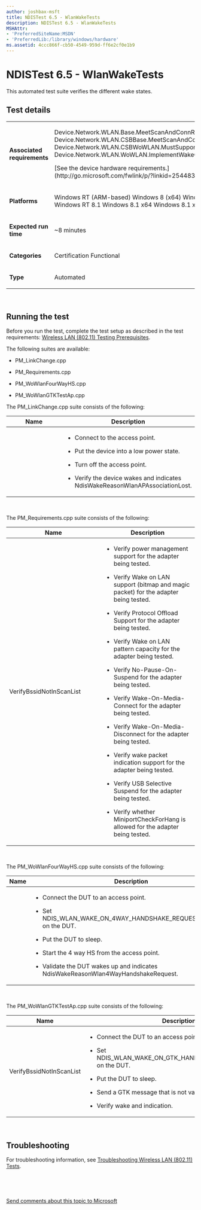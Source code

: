 ```yaml
---
author: joshbax-msft
title: NDISTest 6.5 - WlanWakeTests
description: NDISTest 6.5 - WlanWakeTests
MSHAttr:
- 'PreferredSiteName:MSDN'
- 'PreferredLib:/library/windows/hardware'
ms.assetid: 4ccc866f-cb50-4549-959d-ff6e2cf0e1b9
---
```


# NDISTest 6.5 - WlanWakeTests


This automated test suite verifies the different wake states.

## Test details


<table>
<colgroup>
<col width="50%" />
<col width="50%" />
</colgroup>
<tbody>
<tr class="odd">
<td><p><strong>Associated requirements</strong></p></td>
<td><p>Device.Network.WLAN.Base.MeetScanAndConnReq Device.Network.WLAN.CSBBase.MeetScanAndConnReq Device.Network.WLAN.CSBWoWLAN.MustSupportWakeOnWLAN Device.Network.WLAN.WoWLAN.ImplementWakeOnWLAN</p>
<p>[See the device hardware requirements.](http://go.microsoft.com/fwlink/p/?linkid=254483)</p></td>
</tr>
<tr class="even">
<td><p><strong>Platforms</strong></p></td>
<td><p>Windows RT (ARM-based) Windows 8 (x64) Windows 8 (x86) Windows RT 8.1 Windows 8.1 x64 Windows 8.1 x86</p></td>
</tr>
<tr class="odd">
<td><p><strong>Expected run time</strong></p></td>
<td><p>~8 minutes</p></td>
</tr>
<tr class="even">
<td><p><strong>Categories</strong></p></td>
<td><p>Certification Functional</p></td>
</tr>
<tr class="odd">
<td><p><strong>Type</strong></p></td>
<td><p>Automated</p></td>
</tr>
</tbody>
</table>

 

## Running the test


Before you run the test, complete the test setup as described in the test requirements: [Wireless LAN (802.11) Testing Prerequisites](wireless-lan--80211--testing-prerequisites.md).

The following suites are available:

-   PM\_LinkChange.cpp

-   PM\_Requirements.cpp

-   PM\_WoWlanFourWayHS.cpp

-   PM\_WoWlanGTKTestAp.cpp

The PM\_LinkChange.cpp suite consists of the following:

<table>
<colgroup>
<col width="50%" />
<col width="50%" />
</colgroup>
<thead>
<tr class="header">
<th>Name</th>
<th>Description</th>
</tr>
</thead>
<tbody>
<tr class="odd">
<td><p></p></td>
<td><ul>
<li><p>Connect to the access point.</p></li>
<li><p>Put the device into a low power state.</p></li>
<li><p>Turn off the access point.</p></li>
<li><p>Verify the device wakes and indicates NdisWakeReasonWlanAPAssociationLost.</p></li>
</ul></td>
</tr>
</tbody>
</table>

 

The PM\_Requirements.cpp suite consists of the following:

<table>
<colgroup>
<col width="50%" />
<col width="50%" />
</colgroup>
<thead>
<tr class="header">
<th>Name</th>
<th>Description</th>
</tr>
</thead>
<tbody>
<tr class="odd">
<td><p>VerifyBssidNotInScanList</p></td>
<td><ul>
<li><p>Verify power management support for the adapter being tested.</p></li>
<li><p>Verify Wake on LAN support (bitmap and magic packet) for the adapter being tested.</p></li>
<li><p>Verify Protocol Offload Support for the adapter being tested.</p></li>
<li><p>Verify Wake on LAN pattern capacity for the adapter being tested.</p></li>
<li><p>Verify No-Pause-On-Suspend for the adapter being tested.</p></li>
<li><p>Verify Wake-On-Media-Connect for the adapter being tested.</p></li>
<li><p>Verify Wake-On-Media-Disconnect for the adapter being tested.</p></li>
<li><p>Verify wake packet indication support for the adapter being tested.</p></li>
<li><p>Verify USB Selective Suspend for the adapter being tested.</p></li>
<li><p>Verify whether MiniportCheckForHang is allowed for the adapter being tested.</p></li>
</ul></td>
</tr>
</tbody>
</table>

 

The PM\_WoWlanFourWayHS.cpp suite consists of the following:

<table>
<colgroup>
<col width="50%" />
<col width="50%" />
</colgroup>
<thead>
<tr class="header">
<th>Name</th>
<th>Description</th>
</tr>
</thead>
<tbody>
<tr class="odd">
<td><p></p></td>
<td><ul>
<li><p>Connect the DUT to an access point.</p></li>
<li><p>Set NDIS_WLAN_WAKE_ON_4WAY_HANDSHAKE_REQUEST_ENABLED on the DUT.</p></li>
<li><p>Put the DUT to sleep.</p></li>
<li><p>Start the 4 way HS from the access point.</p></li>
<li><p>Validate the DUT wakes up and indicates NdisWakeReasonWlan4WayHandshakeRequest.</p></li>
</ul></td>
</tr>
</tbody>
</table>

 

The PM\_WoWlanGTKTestAp.cpp suite consists of the following:

<table>
<colgroup>
<col width="50%" />
<col width="50%" />
</colgroup>
<thead>
<tr class="header">
<th>Name</th>
<th>Description</th>
</tr>
</thead>
<tbody>
<tr class="odd">
<td><p>VerifyBssidNotInScanList</p></td>
<td><ul>
<li><p>Connect the DUT to an access point.</p></li>
<li><p>Set NDIS_WLAN_WAKE_ON_GTK_HANDSHAKE_ERROR_ENABLED on the DUT.</p></li>
<li><p>Put the DUT to sleep.</p></li>
<li><p>Send a GTK message that is not valid.</p></li>
<li><p>Verify wake and indication.</p></li>
</ul></td>
</tr>
</tbody>
</table>

 

## Troubleshooting


For troubleshooting information, see [Troubleshooting Wireless LAN (802.11) Tests](troubleshooting-wireless-lan--80211--tests.md).

 

 

[Send comments about this topic to Microsoft](mailto:wsddocfb@microsoft.com?subject=Documentation%20feedback%20%5Bp_hck\p_hck%5D:%20NDISTest%206.5%20-%20WlanWakeTests%20%20RELEASE:%20%284/27/2016%29&body=%0A%0APRIVACY%20STATEMENT%0A%0AWe%20use%20your%20feedback%20to%20improve%20the%20documentation.%20We%20don't%20use%20your%20email%20address%20for%20any%20other%20purpose,%20and%20we'll%20remove%20your%20email%20address%20from%20our%20system%20after%20the%20issue%20that%20you're%20reporting%20is%20fixed.%20While%20we're%20working%20to%20fix%20this%20issue,%20we%20might%20send%20you%20an%20email%20message%20to%20ask%20for%20more%20info.%20Later,%20we%20might%20also%20send%20you%20an%20email%20message%20to%20let%20you%20know%20that%20we've%20addressed%20your%20feedback.%0A%0AFor%20more%20info%20about%20Microsoft's%20privacy%20policy,%20see%20http://privacy.microsoft.com/default.aspx. "Send comments about this topic to Microsoft")




